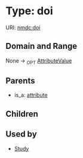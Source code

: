 
# Type: doi




URI: [nmdc:doi](https://microbiomedata/meta/doi)


## Domain and Range

None ->  <sub>OPT</sub> [AttributeValue](AttributeValue.md)

## Parents

 *  is_a: [attribute](attribute.md)

## Children


## Used by

 * [Study](Study.md)
